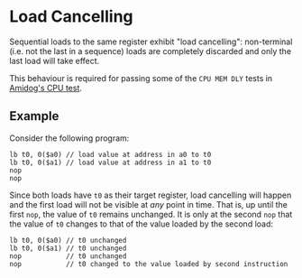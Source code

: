 # Load Cancelling
Sequential loads to the same register exhibit "load cancelling": non-terminal (i.e. not the last 
in a sequence) loads are completely discarded and only the last load will take effect.

This behaviour is required for passing some of the `CPU MEM DLY` tests in 
[Amidog's CPU test](../references.md#psxtest_cpu).

## Example
Consider the following program:
```
lb t0, 0($a0) // load value at address in a0 to t0
lb t0, 0($a1) // load value at address in a1 to t0
nop
nop
```
Since both loads have `t0` as their target register, load cancelling will happen and the first load
will not be visible at _any_ point in time. That is, up until the first `nop`, the value of `t0`
remains unchanged. It is only at the second `nop` that the value of `t0` changes to that of the 
value loaded by the second load:
```
lb t0, 0($a0) // t0 unchanged
lb t0, 0($a1) // t0 unchanged
nop           // t0 unchanged
nop           // t0 changed to the value loaded by second instruction
```
